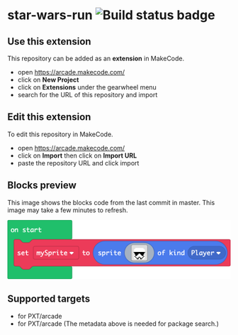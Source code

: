 # star-wars-run ![Build status badge](https://github.com/lillypags/star-wars-run/workflows/MakeCode/badge.svg)



## Use this extension

This repository can be added as an **extension** in MakeCode.

* open https://arcade.makecode.com/
* click on **New Project**
* click on **Extensions** under the gearwheel menu
* search for the URL of this repository and import

## Edit this extension

To edit this repository in MakeCode.

* open https://arcade.makecode.com/
* click on **Import** then click on **Import URL**
* paste the repository URL and click import

## Blocks preview

This image shows the blocks code from the last commit in master.
This image may take a few minutes to refresh.

![A rendered view of the blocks](https://github.com/lillypags/star-wars-run/raw/master/.makecode/blocks.png)

## Supported targets

* for PXT/arcade
* for PXT/arcade
(The metadata above is needed for package search.)

